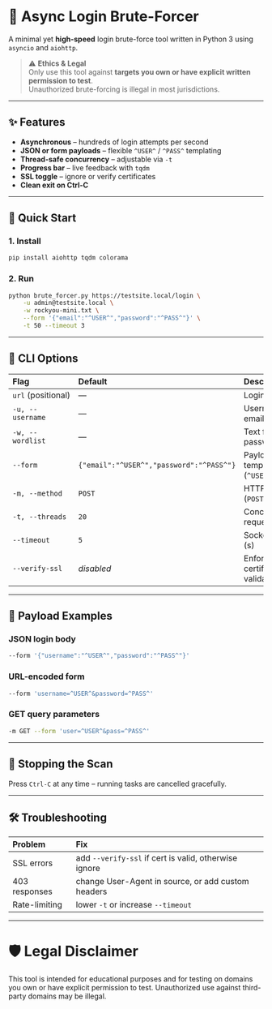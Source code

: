 
# 🔐 Async Login Brute-Forcer

A minimal yet **high-speed** login brute-force tool written in Python 3 using `asyncio` and `aiohttp`.

> ⚠️ **Ethics & Legal**  
> Only use this tool against **targets you own or have explicit written permission to test**.  
> Unauthorized brute-forcing is illegal in most jurisdictions.

---

## ✨ Features

- **Asynchronous** – hundreds of login attempts per second  
- **JSON or form payloads** – flexible `^USER^` / `^PASS^` templating  
- **Thread-safe concurrency** – adjustable via `-t`  
- **Progress bar** – live feedback with `tqdm`  
- **SSL toggle** – ignore or verify certificates  
- **Clean exit on Ctrl-C**

---

## 🚀 Quick Start

### 1. Install

```bash
pip install aiohttp tqdm colorama
````

### 2. Run

```bash
python brute_forcer.py https://testsite.local/login \
    -u admin@testsite.local \
    -w rockyou-mini.txt \
    --form '{"email":"^USER^","password":"^PASS^"}' \
    -t 50 --timeout 3
```

---

## 🧰 CLI Options

|Flag|Default|Description|
|:--|:--|:--|
|`url` (positional)|—|Login endpoint|
|`-u, --username`|—|Username / email|
|`-w, --wordlist`|—|Text file with passwords|
|`--form`|`{"email":"^USER^","password":"^PASS^"}`|Payload template (`^USER^` & `^PASS^`)|
|`-m, --method`|`POST`|HTTP method (`POST` or `GET`)|
|`-t, --threads`|`20`|Concurrent requests|
|`--timeout`|`5`|Socket timeout (s)|
|`--verify-ssl`|_disabled_|Enforce certificate validation|

---

## 🎯 Payload Examples

### JSON login body

```bash
--form '{"username":"^USER^","password":"^PASS^"}'
```

### URL-encoded form

```bash
--form 'username=^USER^&password=^PASS^'
```

### GET query parameters

```bash
-m GET --form 'user=^USER^&pass=^PASS^'
```

---

## 🛑 Stopping the Scan

Press `Ctrl-C` at any time – running tasks are cancelled gracefully.

---

## 🛠️ Troubleshooting

| Problem       | Fix                                                   |
| :------------ | :---------------------------------------------------- |
| SSL errors    | add `--verify-ssl` if cert is valid, otherwise ignore |
| 403 responses | change User-Agent in source, or add custom headers    |
| Rate-limiting | lower `-t` or increase `--timeout`                    |

---

# 🛡️ Legal Disclaimer
This tool is intended for educational purposes and for testing on domains you own or have explicit permission to test. Unauthorized use against third-party domains may be illegal.
